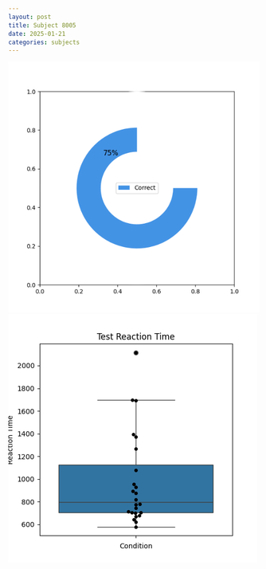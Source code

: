 ```yaml
---
layout: post
title: Subject 8005
date: 2025-01-21
categories: subjects
---
```


![](data/8005/run-25/8005_FN_acc_test.png)
![](data/8005/run-25/8005_FN_rt.png)
